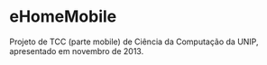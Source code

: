 eHomeMobile
===========

Projeto de TCC (parte mobile) de Ciência da Computação da UNIP, apresentado em novembro de 2013.

